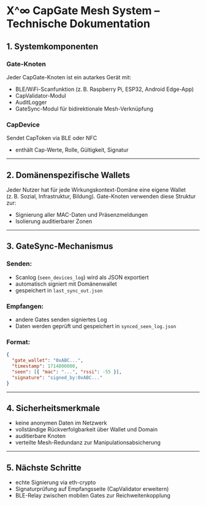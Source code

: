 
# X^∞ CapGate Mesh System – Technische Dokumentation

## 1. Systemkomponenten

### Gate-Knoten
Jeder CapGate-Knoten ist ein autarkes Gerät mit:
- BLE/WiFi-Scanfunktion (z. B. Raspberry Pi, ESP32, Android Edge-App)
- CapValidator-Modul
- AuditLogger
- GateSync-Modul für bidirektionale Mesh-Verknüpfung

### CapDevice
Sendet CapToken via BLE oder NFC
- enthält Cap-Werte, Rolle, Gültigkeit, Signatur

---

## 2. Domänenspezifische Wallets

Jeder Nutzer hat für jede Wirkungskontext-Domäne eine eigene Wallet (z. B. Sozial, Infrastruktur, Bildung).
Gate-Knoten verwenden diese Struktur zur:
- Signierung aller MAC-Daten und Präsenzmeldungen
- Isolierung auditierbarer Zonen

---

## 3. GateSync-Mechanismus

### Senden:
- Scanlog (`seen_devices_log`) wird als JSON exportiert
- automatisch signiert mit Domänenwallet
- gespeichert in `last_sync_out.json`

### Empfangen:
- andere Gates senden signiertes Log
- Daten werden geprüft und gespeichert in `synced_seen_log.json`

### Format:
```json
{
  "gate_wallet": "0xABC...",
  "timestamp": 1714800000,
  "seen": [{ "mac": "...", "rssi": -55 }],
  "signature": "signed_by:0xABC..."
}
```

---

## 4. Sicherheitsmerkmale

- keine anonymen Daten im Netzwerk
- vollständige Rückverfolgbarkeit über Wallet und Domain
- auditierbare Knoten
- verteilte Mesh-Redundanz zur Manipulationsabsicherung

---

## 5. Nächste Schritte

- echte Signierung via eth-crypto
- Signaturprüfung auf Empfangsseite (CapValidator erweitern)
- BLE-Relay zwischen mobilen Gates zur Reichweitenkopplung
